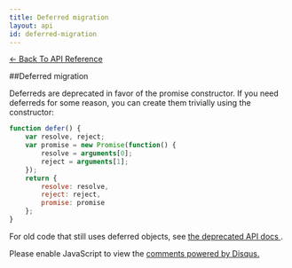 ```yaml
---
title: Deferred migration
layout: api
id: deferred-migration
---
```


[← Back To API Reference](/docs/api-reference.html)
<div class="api-code-section"><markdown>
##Deferred migration

Deferreds are deprecated in favor of the promise constructor. If you need deferreds for some reason, you can create them trivially using the constructor:

```js
function defer() {
    var resolve, reject;
    var promise = new Promise(function() {
        resolve = arguments[0];
        reject = arguments[1];
    });
    return {
        resolve: resolve,
        reject: reject,
        promise: promise
    };
}
```

For old code that still uses deferred objects, see [the deprecated API docs ](//bluebirdjs.com/docs/deprecated-apis.html#promise-resolution).
</markdown></div>

<div id="disqus_thread"></div>
<script type="text/javascript">
    var disqus_title = "Deferred migration";
    var disqus_shortname = "bluebirdjs";
    var disqus_identifier = "disqus-id-deferred-migration";
    
    (function() {
        var dsq = document.createElement("script"); dsq.type = "text/javascript"; dsq.async = true;
        dsq.src = "//" + disqus_shortname + ".disqus.com/embed.js";
        (document.getElementsByTagName("head")[0] || document.getElementsByTagName("body")[0]).appendChild(dsq);
    })();
</script>
<noscript>Please enable JavaScript to view the <a href="https://disqus.com/?ref_noscript" rel="nofollow">comments powered by Disqus.</a></noscript>
